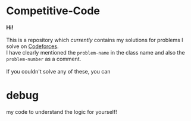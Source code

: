 # Competitive-Code
<b> Hi! </b>
<br><br>
This is a repository which <i>currently</i> contains my solutions for problems I solve on <a href="https://codeforces.com/">Codeforces</a>.
<br>
I have clearly mentioned the <code>problem-name</code> in the class name and also the <code>problem-number</code> as a comment.
<br><br>
If you couldn't solve any of these, you can <h1>debug</h1> my code to understand the logic for yourself!

  
